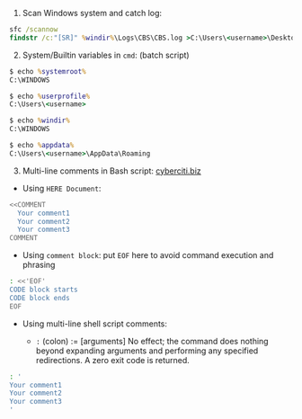 1. Scan Windows system and catch log:

```cmd
sfc /scannow
findstr /c:"[SR]" %windir%\Logs\CBS\CBS.log >C:\Users\<username>\Desktop\sfcdetails.txt
```

2. System/Builtin variables in `cmd`: (batch script)

```cmd
$ echo %systemroot%
C:\WINDOWS

$ echo %userprofile%
C:\Users\<username>

$ echo %windir%
C:\WINDOWS

$ echo %appdata%
C:\Users\<username>\AppData\Roaming
```

3. Multi-line comments in Bash script: [cyberciti.biz](https://www.cyberciti.biz/faq/bash-comment-out-multiple-line-code/)

- Using `HERE Document`:

```bash
<<COMMENT
  Your comment1
  Your comment2
  Your comment3
COMMENT
```

- Using `comment block`: put `EOF` here to avoid command execution and phrasing

```bash
: <<'EOF'
CODE block starts
CODE block ends
EOF
```

- Using multi-line shell script comments:

  + `:` (colon) := \[arguments\] No effect; the command does nothing beyond expanding arguments and performing any specified redirections.
  A zero exit code is returned.

```bash
: '
Your comment1
Your comment2
Your comment3
'
```